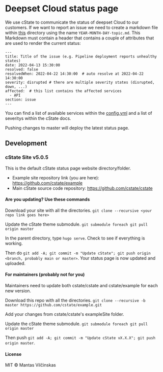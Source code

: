 # Deepset Cloud status page

We use cState to communicate the status of deepset Cloud to our customers. If we want to report an issue we need to create a markdown file
within [this](/content/issues/) directory using the name `YEAR-MONTH-DAY-topic.md`. This Markdown must contain a header that contains 
a couple of attributes that are used to render the current status: 

```
---
title: Title of the issue (e.g. Pipeline deployment reports unhealthy states)
date: 2022-04-13 15:30:00 
resolved: false
resolvedWhen: 2022-04-22 14:30:00  # auto resolve at 2022-04-22 14:30:00
severity: disrupted # there are multiple severity states (disrupted, down, ...)
affected:  # this list contains the affected services 
  - API    
section: issue
---
```


You can find a list of available services within the [config.yml](/config.yml) and a list of severitys within the cState docs.

Pushing changes to master will deploy the latest status page.


## Development

### cState Site v5.0.5

This is the default cState status page website directory/folder.

* Example site repository link (you are here): https://github.com/cstate/example
* Main cState source code repository: https://github.com/cstate/cstate

#### Are you updating? Use these commands

Download your site with all the directories. `git clone --recursive <your repo link goes here>`

Update the cState theme submodule. `git submodule foreach git pull origin master`

In the parent directory, type `hugo serve`. Check to see if everything is working.

Then do `git add -A; git commit -m "Update cState"; git push origin <branch, probably main or master>`. Your status page is now updated and uploaded.


#### For maintainers (probably not for you)

Maintainers need to update both cstate/cstate and cstate/example for each new version.

Download this repo with all the directories. `git clone --recursive -b master https://github.com/cstate/example.git`

Add your changes from cstate/cstate's exampleSite folder.

Update the cState theme submodule. `git submodule foreach git pull origin master`

Then push `git add -A; git commit -m "Update cState vX.X.X"; git push origin master`.

#### License

MIT © Mantas Vilčinskas
